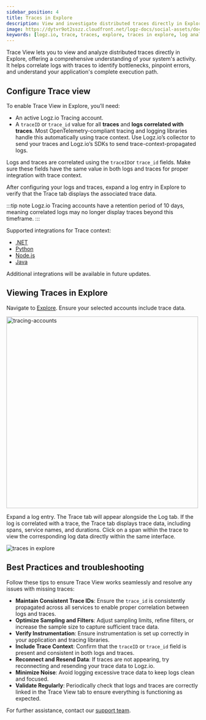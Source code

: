 ```yaml
---
sidebar_position: 4
title: Traces in Explore
description: View and investigate distributed traces directly in Explore
image: https://dytvr9ot2sszz.cloudfront.net/logz-docs/social-assets/docs-social.jpg
keywords: [logz.io, trace, traces, explore, traces in explore, log analysis, observability, logs traces correlation]
---
```



Trace View lets you to view and analyze distributed traces directly in Explore, offering a comprehensive understanding of your system's activity. It helps correlate logs with traces to identify bottlenecks, pinpoint errors, and understand your application's complete execution path. 

## Configure Trace view

To enable Trace View in Explore, you’ll need:

* An active Logz.io Tracing account.
* A `traceID` or `trace_id` value for all **traces** and **logs correlated with traces**. Most OpenTelemetry-compliant tracing and logging libraries handle this automatically using trace context. Use Logz.io’s collector to send your traces and Logz.io’s SDKs to send trace-context-propagated logs.

Logs and traces are correlated using the `traceID`or `trace_id` fields. Make sure these fields have the same value in both logs and traces for proper integration with trace context.

After configuring your logs and traces, expand a log entry in Explore to verify that the Trace tab displays the associated trace data.

:::tip note
Logz.io Tracing accounts have a retention period of 10 days, meaning correlated logs may no longer display traces beyond this timeframe.
:::

Supported integrations for Trace context:

* [.NET](https://docs.logz.io/docs/shipping/Code/dotnet/#add-trace-context-1)
* [Python](https://docs.logz.io/docs/shipping/Code/Python/#trace-context)
* [Node.js](https://docs.logz.io/docs/shipping/code/node-js/)
* [Java](https://docs.logz.io/docs/shipping/code/java/#add-opentelemetry-context)

Additional integrations will be available in future updates.


## Viewing Traces in Explore

Navigate to [Explore](https://app.logz.io/#/dashboard/explore). Ensure your selected accounts include trace data.


<img src="https://dytvr9ot2sszz.cloudfront.net/logz-docs/open360/explore/360-explore-trace-view-accounts.png" alt="tracing-accounts" width="500"/>


Expand a log entry. The Trace tab will appear alongside the Log tab. If the log is correlated with a trace, the Trace tab displays trace data, including spans, service names, and durations. Click on a span within the trace to view the corresponding log data directly within the same interface.

![traces in explore](https://dytvr9ot2sszz.cloudfront.net/logz-docs/explore-dashboard/trace-explore.png)



<!-- logs traces correlation -->
## Best Practices and troubleshooting 

Follow these tips to ensure Trace View works seamlessly and resolve any issues with missing traces:

* **Maintain Consistent Trace IDs**: Ensure the `trace_id` is consistently propagated across all services to enable proper correlation between logs and traces.
* **Optimize Sampling and Filters**: Adjust sampling limits, refine filters, or increase the sample size to capture sufficient trace data.
* **Verify Instrumentation**: Ensure instrumentation is set up correctly in your application and tracing libraries.
* **Include Trace Context**: Confirm that the `traceID` or `trace_id` field is present and consistent in both logs and traces.
* **Reconnect and Resend Data**: If traces are not appearing, try reconnecting and resending your trace data to Logz.io.
* **Minimize Noise**: Avoid logging excessive trace data to keep logs clean and focused.
* **Validate Regularly**: Periodically check that logs and traces are correctly linked in the Trace View tab to ensure everything is functioning as expected.


For further assistance, contact our [support team](mailto:help@logz.io).


